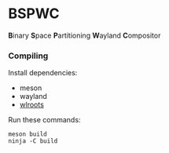 # BSPWC

**B**inary **S**pace **P**artitioning **W**ayland **C**ompositor

### Compiling
Install dependencies:

* meson
* wayland
* [wlroots](https://github.com/swaywm/wlroots)

Run these commands:

    meson build
    ninja -C build
